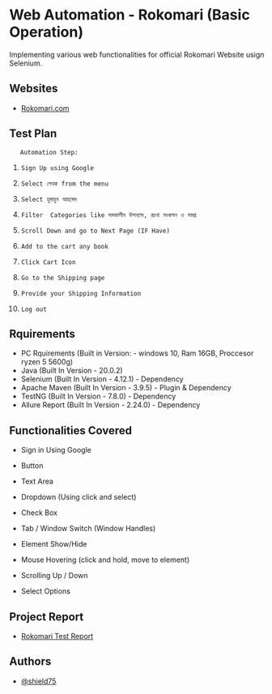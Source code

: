 
# Web Automation -  Rokomari (Basic Operation)
Implementing various web functionalities for official Rokomari Website usign Selenium.



## Websites

 - [Rokomari.com](https://www.rokomari.com/)


## Test Plan

       Automation Step:
1.     Sign Up using Google
2.     Select লেখক from the menu
3.     Select হুমায়ুন আহমেদ
4.     Filter  Categories like সমকালীন উপন্যাস, রচনা সংকলন ও সমগ্র
5.     Scroll Down and go to Next Page (IF Have)
6.     Add to the cart any book
7.     Click Cart Icon
8.     Go to the Shipping page
9.     Provide your Shipping Information
10.     Log out




## Rquirements

- PC Rquirements (Built in Version: - windows 10, Ram 16GB, Proccesor ryzen 5 5600g)
- Java (Built In Version - 20.0.2) 
- Selenium (Built In Version - 4.12.1) - Dependency
- Apache Maven (Built In Version - 3.9.5) - Plugin & Dependency
- TestNG (Built In Version - 7.8.0) - Dependency
- Allure Report (Built In Version - 2.24.0) - Dependency
    
## Functionalities Covered

- Sign in Using Google

- Button

- Text Area

- Dropdown (Using click and select)

- Check Box

- Tab / Window Switch (Window Handles)

- Element Show/Hide

- Mouse Hovering (click and hold, move to element)

- Scrolling Up / Down 

- Select Options
## Project Report

- [Rokomari Test Report](https://rokomaritestreport.000webhostapp.com/)





## Authors

- [@shield75](https://github.com/shield75)

